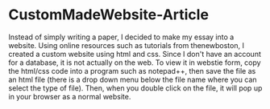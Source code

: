 # CustomMadeWebsite-Article
Instead of simply writing a paper, I decided to make my essay into a website. Using online resources such as tutorials from thenewboston, I created a custom website using html and css. 
Since I don't have an account for a database, it is not actually on the web. To view it in webstie form, copy the html/css code into a program such as notepad++, then save the file as an html file (there is a drop down menu below the file name where you can select the type of file). Then, when you double click on the file, it will pop up in your browser as a normal website.
